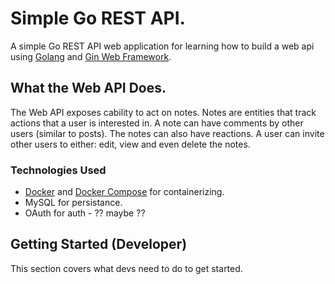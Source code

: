 # Simple Go REST API.
A simple Go REST API web application for learning how to build a web api using [Golang](https://go.dev/) and [Gin Web Framework](https://gin-gonic.com/docs/).

## What the Web API Does.
The Web API exposes cability to act on notes. Notes are entities that track actions that a user is interested in. A note can have comments by other users (similar to posts). The notes can also have reactions. A user can invite other users to either: edit, view and even delete the notes.  

### Technologies Used
- [Docker](https://www.docker.com/) and [Docker Compose](https://docs.docker.com/compose/) for containerizing.
- MySQL for persistance.
- OAuth for auth - ?? maybe ??

## Getting Started (Developer)
This section covers what devs need to do to get started.